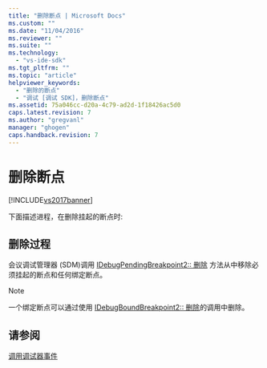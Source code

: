 ```yaml
---
title: "删除断点 | Microsoft Docs"
ms.custom: ""
ms.date: "11/04/2016"
ms.reviewer: ""
ms.suite: ""
ms.technology: 
  - "vs-ide-sdk"
ms.tgt_pltfrm: ""
ms.topic: "article"
helpviewer_keywords: 
  - "删除的断点"
  - "调试 [调试 SDK]，删除断点"
ms.assetid: 75a046cc-d20a-4c79-ad2d-1f18426ac5d0
caps.latest.revision: 7
ms.author: "gregvanl"
manager: "ghogen"
caps.handback.revision: 7
---
```

# 删除断点
[!INCLUDE[vs2017banner](../../code-quality/includes/vs2017banner.md)]

下面描述进程，在删除挂起的断点时:  
  
## 删除过程  
 会议调试管理器 \(SDM\)调用 [IDebugPendingBreakpoint2:: 删除](../../extensibility/debugger/reference/idebugpendingbreakpoint2-delete.md) 方法从中移除必须挂起的断点和任何绑定断点。  
  
> [!NOTE]
>  一个绑定断点可以通过使用 [IDebugBoundBreakpoint2:: 删除](../../extensibility/debugger/reference/idebugboundbreakpoint2-delete.md)的调用中删除。  
  
## 请参阅  
 [调用调试器事件](../../extensibility/debugger/calling-debugger-events.md)